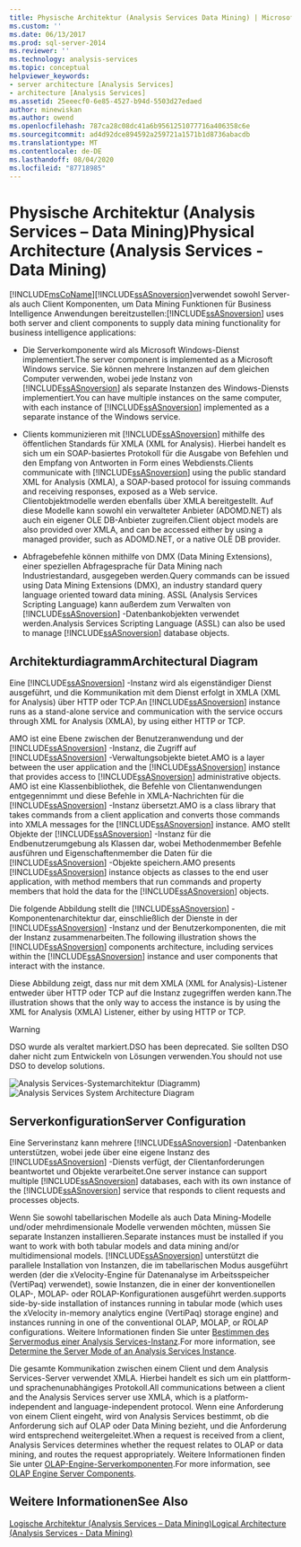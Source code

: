 ```yaml
---
title: Physische Architektur (Analysis Services Data Mining) | Microsoft-Dokumentation
ms.custom: ''
ms.date: 06/13/2017
ms.prod: sql-server-2014
ms.reviewer: ''
ms.technology: analysis-services
ms.topic: conceptual
helpviewer_keywords:
- server architecture [Analysis Services]
- architecture [Analysis Services]
ms.assetid: 25eeecf0-6e85-4527-b94d-5503d27edaed
author: minewiskan
ms.author: owend
ms.openlocfilehash: 787ca28c08dc41a6b9561251077716a406358c6e
ms.sourcegitcommit: ad4d92dce894592a259721a1571b1d8736abacdb
ms.translationtype: MT
ms.contentlocale: de-DE
ms.lasthandoff: 08/04/2020
ms.locfileid: "87718985"
---
```

# <a name="physical-architecture-analysis-services---data-mining"></a><span data-ttu-id="e6618-102">Physische Architektur (Analysis Services &ndash; Data Mining)</span><span class="sxs-lookup"><span data-stu-id="e6618-102">Physical Architecture (Analysis Services - Data Mining)</span></span>
  [!INCLUDE[msCoName](../../includes/msconame-md.md)]<span data-ttu-id="e6618-103">[!INCLUDE[ssASnoversion](../../includes/ssasnoversion-md.md)]verwendet sowohl Server-als auch Client Komponenten, um Data Mining Funktionen für Business Intelligence Anwendungen bereitzustellen:</span><span class="sxs-lookup"><span data-stu-id="e6618-103">[!INCLUDE[ssASnoversion](../../includes/ssasnoversion-md.md)] uses both server and client components to supply data mining functionality for business intelligence applications:</span></span>

-   <span data-ttu-id="e6618-104">Die Serverkomponente wird als Microsoft Windows-Dienst implementiert.</span><span class="sxs-lookup"><span data-stu-id="e6618-104">The server component is implemented as a Microsoft Windows service.</span></span> <span data-ttu-id="e6618-105">Sie können mehrere Instanzen auf dem gleichen Computer verwenden, wobei jede Instanz von [!INCLUDE[ssASnoversion](../../includes/ssasnoversion-md.md)] als separate Instanzen des Windows-Diensts implementiert.</span><span class="sxs-lookup"><span data-stu-id="e6618-105">You can have multiple instances on the same computer, with each instance of [!INCLUDE[ssASnoversion](../../includes/ssasnoversion-md.md)] implemented as a separate instance of the Windows service.</span></span>

-   <span data-ttu-id="e6618-106">Clients kommunizieren mit [!INCLUDE[ssASnoversion](../../includes/ssasnoversion-md.md)] mithilfe des öffentlichen Standards für XMLA (XML for Analysis). Hierbei handelt es sich um ein SOAP-basiertes Protokoll für die Ausgabe von Befehlen und den Empfang von Antworten in Form eines Webdiensts.</span><span class="sxs-lookup"><span data-stu-id="e6618-106">Clients communicate with [!INCLUDE[ssASnoversion](../../includes/ssasnoversion-md.md)] using the public standard XML for Analysis (XMLA), a SOAP-based protocol for issuing commands and receiving responses, exposed as a Web service.</span></span> <span data-ttu-id="e6618-107">Clientobjektmodelle werden ebenfalls über XMLA bereitgestellt. Auf diese Modelle kann sowohl ein verwalteter Anbieter (ADOMD.NET) als auch ein eigener OLE DB-Anbieter zugreifen.</span><span class="sxs-lookup"><span data-stu-id="e6618-107">Client object models are also provided over XMLA, and can be accessed either by using a managed provider, such as ADOMD.NET, or a native OLE DB provider.</span></span>

-   <span data-ttu-id="e6618-108">Abfragebefehle können mithilfe von DMX (Data Mining Extensions), einer speziellen Abfragesprache für Data Mining nach Industriestandard, ausgegeben werden.</span><span class="sxs-lookup"><span data-stu-id="e6618-108">Query commands can be issued using Data Mining Extensions (DMX), an industry standard query language oriented toward data mining.</span></span> <span data-ttu-id="e6618-109">ASSL (Analysis Services Scripting Language) kann außerdem zum Verwalten von [!INCLUDE[ssASnoversion](../../includes/ssasnoversion-md.md)] -Datenbankobjekten verwendet werden.</span><span class="sxs-lookup"><span data-stu-id="e6618-109">Analysis Services Scripting Language (ASSL) can also be used to manage [!INCLUDE[ssASnoversion](../../includes/ssasnoversion-md.md)] database objects.</span></span>

## <a name="architectural-diagram"></a><span data-ttu-id="e6618-110">Architekturdiagramm</span><span class="sxs-lookup"><span data-stu-id="e6618-110">Architectural Diagram</span></span>
 <span data-ttu-id="e6618-111">Eine [!INCLUDE[ssASnoversion](../../includes/ssasnoversion-md.md)] -Instanz wird als eigenständiger Dienst ausgeführt, und die Kommunikation mit dem Dienst erfolgt in XMLA (XML for Analysis) über HTTP oder TCP.</span><span class="sxs-lookup"><span data-stu-id="e6618-111">An [!INCLUDE[ssASnoversion](../../includes/ssasnoversion-md.md)] instance runs as a stand-alone service and communication with the service occurs through XML for Analysis (XMLA), by using either HTTP or TCP.</span></span>

 <span data-ttu-id="e6618-112">AMO ist eine Ebene zwischen der Benutzeranwendung und der [!INCLUDE[ssASnoversion](../../includes/ssasnoversion-md.md)] -Instanz, die Zugriff auf [!INCLUDE[ssASnoversion](../../includes/ssasnoversion-md.md)] -Verwaltungsobjekte bietet.</span><span class="sxs-lookup"><span data-stu-id="e6618-112">AMO is a layer between the user application and the [!INCLUDE[ssASnoversion](../../includes/ssasnoversion-md.md)] instance that provides access to [!INCLUDE[ssASnoversion](../../includes/ssasnoversion-md.md)] administrative objects.</span></span> <span data-ttu-id="e6618-113">AMO ist eine Klassenbibliothek, die Befehle von Clientanwendungen entgegennimmt und diese Befehle in XMLA-Nachrichten für die [!INCLUDE[ssASnoversion](../../includes/ssasnoversion-md.md)] -Instanz übersetzt.</span><span class="sxs-lookup"><span data-stu-id="e6618-113">AMO is a class library that takes commands from a client application and converts those commands into XMLA messages for the [!INCLUDE[ssASnoversion](../../includes/ssasnoversion-md.md)] instance.</span></span> <span data-ttu-id="e6618-114">AMO stellt Objekte der [!INCLUDE[ssASnoversion](../../includes/ssasnoversion-md.md)] -Instanz für die Endbenutzerumgebung als Klassen dar, wobei Methodenmember Befehle ausführen und Eigenschaftenmember die Daten für die [!INCLUDE[ssASnoversion](../../includes/ssasnoversion-md.md)] -Objekte speichern.</span><span class="sxs-lookup"><span data-stu-id="e6618-114">AMO presents [!INCLUDE[ssASnoversion](../../includes/ssasnoversion-md.md)] instance objects as classes to the end user application, with method members that run commands and property members that hold the data for the [!INCLUDE[ssASnoversion](../../includes/ssasnoversion-md.md)] objects.</span></span>

 <span data-ttu-id="e6618-115">Die folgende Abbildung stellt die [!INCLUDE[ssASnoversion](../../includes/ssasnoversion-md.md)] -Komponentenarchitektur dar, einschließlich der Dienste in der [!INCLUDE[ssASnoversion](../../includes/ssasnoversion-md.md)] -Instanz und der Benutzerkomponenten, die mit der Instanz zusammenarbeiten.</span><span class="sxs-lookup"><span data-stu-id="e6618-115">The following illustration shows the [!INCLUDE[ssASnoversion](../../includes/ssasnoversion-md.md)] components architecture, including services within the [!INCLUDE[ssASnoversion](../../includes/ssasnoversion-md.md)] instance and user components that interact with the instance.</span></span>

 <span data-ttu-id="e6618-116">Diese Abbildung zeigt, dass nur mit dem XMLA (XML for Analysis)-Listener entweder über HTTP oder TCP auf die Instanz zugegriffen werden kann.</span><span class="sxs-lookup"><span data-stu-id="e6618-116">The illustration shows that the only way to access the instance is by using the XML for Analysis (XMLA) Listener, either by using HTTP or TCP.</span></span>

> [!WARNING]
>  <span data-ttu-id="e6618-117">DSO wurde als veraltet markiert.</span><span class="sxs-lookup"><span data-stu-id="e6618-117">DSO has been deprecated.</span></span> <span data-ttu-id="e6618-118">Sie sollten DSO daher nicht zum Entwickeln von Lösungen verwenden.</span><span class="sxs-lookup"><span data-stu-id="e6618-118">You should not use DSO to develop solutions.</span></span>

 <span data-ttu-id="e6618-119">![Analysis Services-Systemarchitektur (Diagramm)](../dev-guide/media/analysisservicessystemarchitecture.gif "Analysis Services-Systemarchitektur (Diagramm)")</span><span class="sxs-lookup"><span data-stu-id="e6618-119">![Analysis Services System Architecture Diagram](../dev-guide/media/analysisservicessystemarchitecture.gif "Analysis Services System Architecture Diagram")</span></span>

## <a name="server-configuration"></a><span data-ttu-id="e6618-120">Serverkonfiguration</span><span class="sxs-lookup"><span data-stu-id="e6618-120">Server Configuration</span></span>
 <span data-ttu-id="e6618-121">Eine Serverinstanz kann mehrere [!INCLUDE[ssASnoversion](../../includes/ssasnoversion-md.md)] -Datenbanken unterstützen, wobei jede über eine eigene Instanz des [!INCLUDE[ssASnoversion](../../includes/ssasnoversion-md.md)] -Diensts verfügt, der Clientanforderungen beantwortet und Objekte verarbeitet.</span><span class="sxs-lookup"><span data-stu-id="e6618-121">One server instance can support multiple [!INCLUDE[ssASnoversion](../../includes/ssasnoversion-md.md)] databases, each with its own instance of the [!INCLUDE[ssASnoversion](../../includes/ssasnoversion-md.md)] service that responds to client requests and processes objects.</span></span>

 <span data-ttu-id="e6618-122">Wenn Sie sowohl tabellarischen Modelle als auch Data Mining-Modelle und/oder mehrdimensionale Modelle verwenden möchten, müssen Sie separate Instanzen installieren.</span><span class="sxs-lookup"><span data-stu-id="e6618-122">Separate instances must be installed if you want to work with both tabular models and data mining and/or multidimensional models.</span></span> [!INCLUDE[ssASnoversion](../../includes/ssasnoversion-md.md)] <span data-ttu-id="e6618-123">unterstützt die parallele Installation von Instanzen, die im tabellarischen Modus ausgeführt werden (der die xVelocity-Engine für Datenanalyse im Arbeitsspeicher (VertiPaq) verwendet), sowie Instanzen, die in einer der konventionellen OLAP-, MOLAP- oder ROLAP-Konfigurationen ausgeführt werden.</span><span class="sxs-lookup"><span data-stu-id="e6618-123">supports side-by-side installation of instances running in tabular mode (which uses the xVelocity in-memory analytics engine (VertiPaq) storage engine) and instances running in one of the conventional OLAP, MOLAP, or ROLAP configurations.</span></span> <span data-ttu-id="e6618-124">Weitere Informationen finden Sie unter [Bestimmen des Servermodus einer Analysis Services-Instanz](../instances/determine-the-server-mode-of-an-analysis-services-instance.md).</span><span class="sxs-lookup"><span data-stu-id="e6618-124">For more information, see [Determine the Server Mode of an Analysis Services Instance](../instances/determine-the-server-mode-of-an-analysis-services-instance.md).</span></span>

 <span data-ttu-id="e6618-125">Die gesamte Kommunikation zwischen einem Client und dem Analysis Services-Server verwendet XMLA. Hierbei handelt es sich um ein plattform- und sprachenunabhängiges Protokoll.</span><span class="sxs-lookup"><span data-stu-id="e6618-125">All communications between a client and the Analysis Services server use XMLA, which is a platform-independent and language-independent protocol.</span></span> <span data-ttu-id="e6618-126">Wenn eine Anforderung von einem Client eingeht, wird von Analysis Services bestimmt, ob die Anforderung sich auf OLAP oder Data Mining bezieht, und die Anforderung wird entsprechend weitergeleitet.</span><span class="sxs-lookup"><span data-stu-id="e6618-126">When a request is received from a client, Analysis Services determines whether the request relates to OLAP or data mining, and routes the request appropriately.</span></span> <span data-ttu-id="e6618-127">Weitere Informationen finden Sie unter [OLAP-Engine-Serverkomponenten](../multidimensional-models/olap-physical/olap-engine-server-components.md).</span><span class="sxs-lookup"><span data-stu-id="e6618-127">For more information, see [OLAP Engine Server Components](../multidimensional-models/olap-physical/olap-engine-server-components.md).</span></span>

## <a name="see-also"></a><span data-ttu-id="e6618-128">Weitere Informationen</span><span class="sxs-lookup"><span data-stu-id="e6618-128">See Also</span></span>
 [<span data-ttu-id="e6618-129">Logische Architektur &#40;Analysis Services – Data Mining&#41;</span><span class="sxs-lookup"><span data-stu-id="e6618-129">Logical Architecture &#40;Analysis Services - Data Mining&#41;</span></span>](logical-architecture-analysis-services-data-mining.md)



